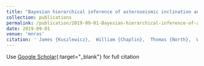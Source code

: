 ```yaml
---
title: "Bayesian hierarchical inference of asteroseismic inclination angles"
collection: publications
permalink: /publication/2019-09-01-Bayesian-hierarchical-inference-of-asteroseismic-inclination-angles
date: 2019-09-01
venue: 'mnras'
citation: ' James {Kuszlewicz},  William {Chaplin},  Thomas {North},  Will {Farr},  Keaton {Bell},  Guy {Davies},  Tiago {Campante},  Saskia {Hekker}, &quot;Bayesian hierarchical inference of asteroseismic inclination angles.&quot; mnras, 2019.'
---
```

Use [Google Scholar](https://scholar.google.com/scholar?q=Bayesian+hierarchical+inference+of+asteroseismic+inclination+angles){:target="_blank"} for full citation